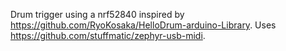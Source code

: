 Drum trigger using a nrf52840 inspired by https://github.com/RyoKosaka/HelloDrum-arduino-Library.
Uses https://github.com/stuffmatic/zephyr-usb-midi.